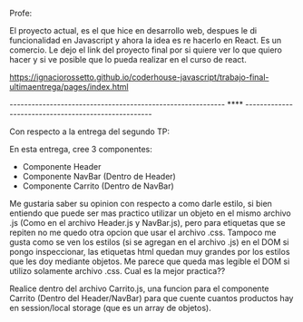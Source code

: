 Profe:

El proyecto actual, es el que hice en desarrollo web, despues le di funcionalidad en Javascript y ahora la idea es re hacerlo en React.
Es un comercio.
Le dejo el link del proyecto final por si quiere ver lo que quiero hacer y si ve posible que lo pueda realizar en el curso de react.

https://ignaciorossetto.github.io/coderhouse-javascript/trabajo-final-ultimaentrega/pages/index.html

----------------------------------------------------------- **** ----------------------------------------------------

Con respecto a la entrega del segundo TP:

En esta entrega, cree 3 componentes:

- Componente Header
- Componente NavBar (Dentro de Header)
- Componente Carrito (Dentro de NavBar)

Me gustaria saber su opinion con respecto a como darle estilo, si bien entiendo que puede ser mas practico utilizar un objeto en el mismo archivo .js (Como en el archivo Header.js y NavBar.js), pero para etiquetas que se repiten no me quedo otra opcion que usar el archivo .css.
Tampoco me gusta como se ven los estilos (si se agregan en el archivo .js) en el DOM si pongo inspeccionar, las etiquetas html quedan muy grandes por los estilos que les doy mediante objetos. Me parece que queda mas legible el DOM si utilizo solamente archivo .css.
Cual es la mejor practica??

Realice dentro del archivo Carrito.js, una funcion para el componente Carrito (Dentro del Header/NavBar) para que cuente cuantos productos hay en session/local storage (que es un array de objetos).